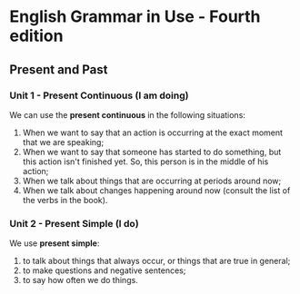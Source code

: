 # English Grammar in Use - Fourth edition

## Present and Past

### Unit 1 - Present Continuous (I am doing)

We can use the **present continuous** in the following situations:

1. When we want to say that an action is occurring at the exact moment that we are speaking;
2. When we want to say that someone has started to do something, but this action isn't finished yet. So, this person is in the middle of his action;
3. When we talk about things that are occurring at periods around now;
4. When we talk about changes happening around now (consult the list of the verbs in the book).

### Unit 2 - Present Simple (I do)

We use **present simple**:

1. to talk about things that always occur, or things that are true in general;
2. to make questions and negative sentences;
3. to say how often we do things.